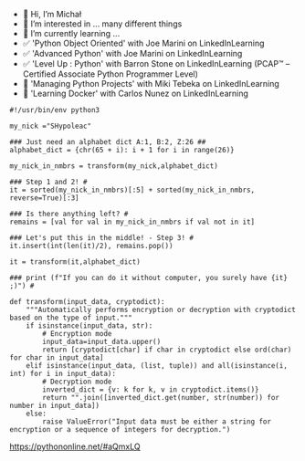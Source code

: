 - 👋 Hi, I’m Michał
- 👀 I’m interested in ... many different things
- 🌱 I’m currently learning ...
- ✅️ 'Python Object Oriented' with Joe Marini on LinkedInLearning
- ✅️ 'Advanced Python' with Joe Marini on LinkedInLearning
- ✅️ 'Level Up : Python' with Barron Stone on LinkedInLearning (PCAP™ – Certified Associate Python Programmer Level)
- 🔶️ 'Managing Python Projects' with Miki Tebeka on LinkedInLearning
- 🔶️ 'Learning Docker' with Carlos Nunez on LinkedInLearning

```
#!/usr/bin/env python3

my_nick ="SHypoleac"

### Just need an alphabet dict A:1, B:2, Z:26 ##
alphabet_dict = {chr(65 + i): i + 1 for i in range(26)} 

my_nick_in_nmbrs = transform(my_nick,alphabet_dict)

### Step 1 and 2! #
it = sorted(my_nick_in_nmbrs)[:5] + sorted(my_nick_in_nmbrs, reverse=True)[:3]

### Is there anything left? #
remains = [val for val in my_nick_in_nmbrs if val not in it]

### Let's put this in the middle! - Step 3! #
it.insert(int(len(it)/2), remains.pop())                          
  
it = transform(it,alphabet_dict)

### print (f"If you can do it without computer, you surely have {it} ;)") #

```
```
def transform(input_data, cryptodict):
	"""Automatically performs encryption or decryption with cryptodict based on the type of input."""
	if isinstance(input_data, str):
		# Encryption mode
		input_data=input_data.upper()
		return [cryptodict[char] if char in cryptodict else ord(char) for char in input_data]
	elif isinstance(input_data, (list, tuple)) and all(isinstance(i, int) for i in input_data):
		# Decryption mode
		inverted_dict = {v: k for k, v in cryptodict.items()}
		return "".join([inverted_dict.get(number, str(number)) for number in input_data])
	else:
		raise ValueError("Input data must be either a string for encryption or a sequence of integers for decryption.")
```
https://pythononline.net/#aQmxLQ


<!---
SHypoleac/SHypoleac is a ✨ special ✨ repository because its `README.md` (this file) appears on your GitHub profile.
You can click the Preview link to take a look at your changes.
--->
